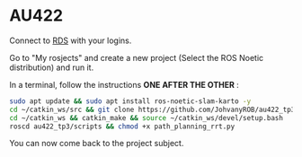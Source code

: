 # AU422

Connect to [RDS](https://app.theconstructsim.com/#/) with your logins.

Go to "My rosjects" and create a new project (Select the ROS Noetic distribution) and run it.



In a terminal, follow the instructions **ONE AFTER THE OTHER** :

```bash
sudo apt update && sudo apt install ros-noetic-slam-karto -y
cd ~/catkin_ws/src && git clone https://github.com/JohvanyROB/au422_tp3_IPSA.git
cd ~/catkin_ws && catkin_make && source ~/catkin_ws/devel/setup.bash
roscd au422_tp3/scripts && chmod +x path_planning_rrt.py
```



You can now come back to the project subject.
